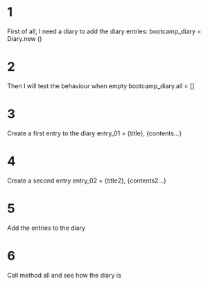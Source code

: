 # 1
First of all, I need a diary to add the diary entries:
bootcamp_diary = Diary.new ()

# 2
Then I will test the behaviour when empty
bootcamp_diary.all = []

# 3
Create a first entry to the diary
entry_01 = {title}, {contents...}

# 4
Create a second entry
entry_02 = {title2}, {contents2...}

# 5
Add the entries to the diary

# 6
Call method all and see how the diary is 